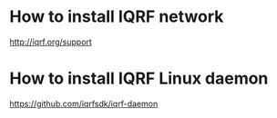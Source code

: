 # How to install IQRF network

http://iqrf.org/support

# How to install IQRF Linux daemon

https://github.com/iqrfsdk/iqrf-daemon
